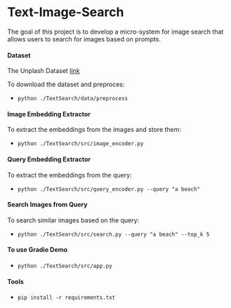 # Text-Image-Search

The goal of this project is to develop a micro-system for image search that allows users to search for images based on prompts.

####  Dataset #### 

The Unplash Dataset [link](https://github.com/unsplash/datasets)

To download the dataset and preproces:
* ```python ./TextSearch/data/preprocess```

####  Image Embedding Extractor #### 

To extract the embeddings from the images and store them:
* ```python ./TextSearch/src/image_encoder.py```

#### Query Embedding Extractor #####

To extract the embeddings from the query:
* ```python ./TextSearch/src/query_encoder.py --query "a beach"```

#### Search Images from Query ####

To search similar images based on the query:
* ```python ./TextSearch/src/search.py --query "a beach" --top_k 5```

####  To use Gradio Demo #### 
* ```python ./TextSearch/src/app.py```

####  Tools #### 
* ```pip install -r requirements.txt ``` 
